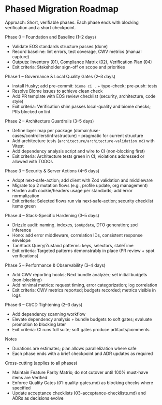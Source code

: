 # Phased Migration Roadmap

Approach: Short, verifiable phases. Each phase ends with blocking verification and a short checkpoint.

Phase 0 – Foundation and Baseline (1–2 days)
- Validate EOS standards structure passes (done)
- Record baseline: lint errors, test coverage, CWV metrics (manual capture)
- Outputs: Inventory (01), Compliance Matrix (02), Verification Plan (04)
- Exit criteria: Stakeholder sign-off on scope and priorities

Phase 1 – Governance & Local Quality Gates (2–3 days)
- Install Husky; add pre-commit: `biome ci .` + type-check; pre-push: tests
- Resolve Biome issues to achieve clean check
- Add PR template with EOS review checklist (security, architecture, code style)
- Exit criteria: Verification shim passes local-quality and biome checks; PRs blocked on lint

Phase 2 – Architecture Guardrails (3–5 days)
- Define layer map per package (domain/use-cases/controllers/infrastructure) – pragmatic for current structure
- Add architecture tests (`architecture/architecture-validation.md`) with Vitest
- Add dependency analysis script and wire to CI (non-blocking first)
- Exit criteria: Architecture tests green in CI; violations addressed or allowed with TODOs

Phase 3 – Security & Server Actions (4–6 days)
- Adopt next-safe-action; add client with Zod validation and middleware
- Migrate top 2 mutation flows (e.g., profile update, org management)
- Harden auth cookie/headers usage per standards; add error normalization
- Exit criteria: Selected flows run via next-safe-action; security checklist items green

Phase 4 – Stack-Specific Hardening (3–5 days)
- Drizzle audit: naming, indexes, `$onUpdate`, DTO generation; zod inference
- Hono: add error middleware, correlation IDs, consistent response envelope
- TanStack Query/Zustand patterns: keys, selectors, staleTime
- Exit criteria: Targeted patterns demonstrably in place (PR review + spot verifications)

Phase 5 – Performance & Observability (3–4 days)
- Add CWV reporting hooks; Next bundle analyzer; set initial budgets (non-blocking)
- Add minimal metrics: request timing, error categorization; log correlation
- Exit criteria: CWV metrics reported; budgets recorded; metrics visible in logs

Phase 6 – CI/CD Tightening (2–3 days)
- Add dependency scanning workflow
- Elevate dependency analysis + bundle budgets to soft gates; evaluate promotion to blocking later
- Exit criteria: CI runs full suite; soft gates produce artifacts/comments

Notes
- Durations are estimates; plan allows parallelization where safe
- Each phase ends with a brief checkpoint and ADR updates as required

Cross-cutting (applies to all phases)
- Maintain Feature Parity Matrix; do not cutover until 100% must-have items are Verified
- Enforce Quality Gates (01-quality-gates.md) as blocking checks where specified
- Update acceptance checklists (03-acceptance-checklists.md) and ADRs as decisions evolve
